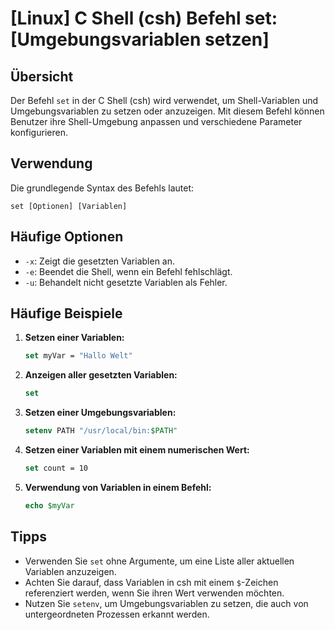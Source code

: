 # [Linux] C Shell (csh) Befehl set: [Umgebungsvariablen setzen]

## Übersicht
Der Befehl `set` in der C Shell (csh) wird verwendet, um Shell-Variablen und Umgebungsvariablen zu setzen oder anzuzeigen. Mit diesem Befehl können Benutzer ihre Shell-Umgebung anpassen und verschiedene Parameter konfigurieren.

## Verwendung
Die grundlegende Syntax des Befehls lautet:

```
set [Optionen] [Variablen]
```

## Häufige Optionen
- `-x`: Zeigt die gesetzten Variablen an.
- `-e`: Beendet die Shell, wenn ein Befehl fehlschlägt.
- `-u`: Behandelt nicht gesetzte Variablen als Fehler.

## Häufige Beispiele
1. **Setzen einer Variablen:**
   ```csh
   set myVar = "Hallo Welt"
   ```

2. **Anzeigen aller gesetzten Variablen:**
   ```csh
   set
   ```

3. **Setzen einer Umgebungsvariablen:**
   ```csh
   setenv PATH "/usr/local/bin:$PATH"
   ```

4. **Setzen einer Variablen mit einem numerischen Wert:**
   ```csh
   set count = 10
   ```

5. **Verwendung von Variablen in einem Befehl:**
   ```csh
   echo $myVar
   ```

## Tipps
- Verwenden Sie `set` ohne Argumente, um eine Liste aller aktuellen Variablen anzuzeigen.
- Achten Sie darauf, dass Variablen in csh mit einem `$`-Zeichen referenziert werden, wenn Sie ihren Wert verwenden möchten.
- Nutzen Sie `setenv`, um Umgebungsvariablen zu setzen, die auch von untergeordneten Prozessen erkannt werden.